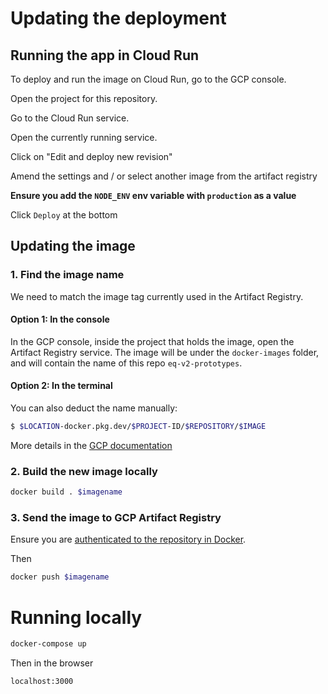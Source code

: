 # Updating the deployment

## Running the app in Cloud Run

To deploy and run the image on Cloud Run, go to the GCP console.

Open the project for this repository.

Go to the Cloud Run service.

Open the currently running service.

Click on "Edit and deploy new revision"

Amend the settings and / or select another image from the artifact registry

**Ensure you add the `NODE_ENV` env variable with `production` as a value**

Click `Deploy` at the bottom

## Updating the image

### 1. Find the image name

We need to match the image tag currently used in the Artifact Registry.

#### Option 1: In the console

In the GCP console, inside the project that holds the image, open the Artifact Registry service. The image will be under the `docker-images` folder, and will contain the name of this repo `eq-v2-prototypes`.

#### Option 2: In the terminal

You can also deduct the name manually:

```bash
$ $LOCATION-docker.pkg.dev/$PROJECT-ID/$REPOSITORY/$IMAGE
```

More details in the [GCP documentation](https://cloud.google.com/artifact-registry/docs/docker/pushing-and-pulling#tag)

### 2. Build the new image locally

```bash
docker build . $imagename
```

### 3. Send the image to GCP Artifact Registry

Ensure you are [authenticated to the repository in Docker](https://cloud.google.com/artifact-registry/docs/docker/pushing-and-pulling#auth).

Then

```bash
docker push $imagename
```

# Running locally

```bash
docker-compose up
```

Then in the browser

```bash
localhost:3000
```
